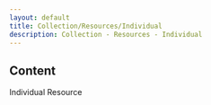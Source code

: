 ```yaml
---
layout: default
title: Collection/Resources/Individual
description: Collection - Resources - Individual
---
```


## Content ##
Individual Resource